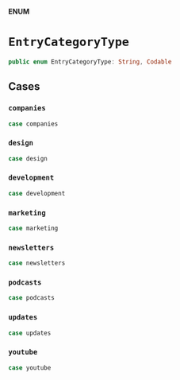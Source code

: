 **ENUM**

# `EntryCategoryType`

```swift
public enum EntryCategoryType: String, Codable
```

## Cases
### `companies`

```swift
case companies
```

### `design`

```swift
case design
```

### `development`

```swift
case development
```

### `marketing`

```swift
case marketing
```

### `newsletters`

```swift
case newsletters
```

### `podcasts`

```swift
case podcasts
```

### `updates`

```swift
case updates
```

### `youtube`

```swift
case youtube
```
